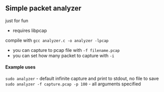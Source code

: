 ## Simple packet analyzer

just for fun

- requires libpcap

compile with `gcc analyzer.c -o analyzer -lpcap`

- you can capture to pcap file with `-f filename.pcap`
- you can set how many packet to capture with `-i`

#### Example uses
`sudo analyzer` - default infinite capture and print to stdout, no file to save  
`sudo analyzer -f capture.pcap -p 100` - all arguments specified